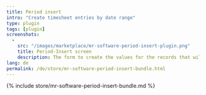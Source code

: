 ```yaml
---
title: Period insert
intro: "Create timesheet entries by date range"
type: plugin
tags: [plugin]
screenshots:
  - 
    src: "/images/marketplace/mr-software-period-insert-plugin.png"
    title: Period-Insert screen 
    description: The form to create the values for the records that will be created 
lang: de
permalink: /de/store/mr-software-period-insert-bundle.html
---
```


{% include store/mr-software-period-insert-bundle.md %}
